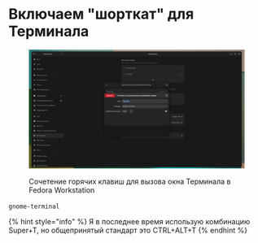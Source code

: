 # Включаем "шорткат" для Терминала

<figure><img src="../../../.gitbook/assets/Снимок экрана от 2022-10-29 09-40-32.png" alt=""><figcaption><p>Сочетение горячих клавиш для вызова окна Терминала в Fedora Workstation</p></figcaption></figure>

`gnome-terminal`

{% hint style="info" %}
Я в последнее время использую комбинацию Super+T, но общепринятый стандарт это CTRL+ALT+T
{% endhint %}
